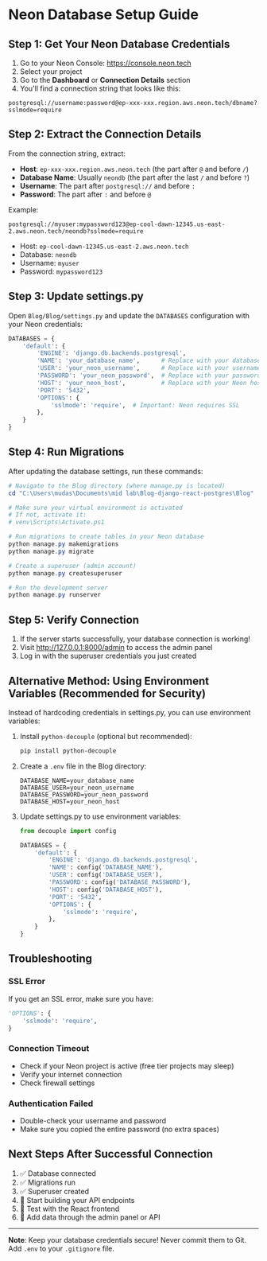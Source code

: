 # Neon Database Setup Guide

## Step 1: Get Your Neon Database Credentials

1. Go to your Neon Console: https://console.neon.tech
2. Select your project
3. Go to the **Dashboard** or **Connection Details** section
4. You'll find a connection string that looks like this:

```
postgresql://username:password@ep-xxx-xxx.region.aws.neon.tech/dbname?sslmode=require
```

## Step 2: Extract the Connection Details

From the connection string, extract:

- **Host**: `ep-xxx-xxx.region.aws.neon.tech` (the part after `@` and before `/`)
- **Database Name**: Usually `neondb` (the part after the last `/` and before `?`)
- **Username**: The part after `postgresql://` and before `:`
- **Password**: The part after `:` and before `@`

Example:

```
postgresql://myuser:mypassword123@ep-cool-dawn-12345.us-east-2.aws.neon.tech/neondb?sslmode=require
```

- Host: `ep-cool-dawn-12345.us-east-2.aws.neon.tech`
- Database: `neondb`
- Username: `myuser`
- Password: `mypassword123`

## Step 3: Update settings.py

Open `Blog/Blog/settings.py` and update the `DATABASES` configuration with your Neon credentials:

```python
DATABASES = {
    'default': {
        'ENGINE': 'django.db.backends.postgresql',
        'NAME': 'your_database_name',      # Replace with your database name
        'USER': 'your_neon_username',      # Replace with your username
        'PASSWORD': 'your_neon_password',  # Replace with your password
        'HOST': 'your_neon_host',          # Replace with your Neon host
        'PORT': '5432',
        'OPTIONS': {
            'sslmode': 'require',  # Important: Neon requires SSL
        },
    }
}
```

## Step 4: Run Migrations

After updating the database settings, run these commands:

```powershell
# Navigate to the Blog directory (where manage.py is located)
cd "C:\Users\mudas\Documents\mid lab\Blog-django-react-postgres\Blog"

# Make sure your virtual environment is activated
# If not, activate it:
# venv\Scripts\Activate.ps1

# Run migrations to create tables in your Neon database
python manage.py makemigrations
python manage.py migrate

# Create a superuser (admin account)
python manage.py createsuperuser

# Run the development server
python manage.py runserver
```

## Step 5: Verify Connection

1. If the server starts successfully, your database connection is working!
2. Visit http://127.0.0.1:8000/admin to access the admin panel
3. Log in with the superuser credentials you just created

## Alternative Method: Using Environment Variables (Recommended for Security)

Instead of hardcoding credentials in settings.py, you can use environment variables:

1. Install `python-decouple` (optional but recommended):

   ```powershell
   pip install python-decouple
   ```

2. Create a `.env` file in the Blog directory:

   ```
   DATABASE_NAME=your_database_name
   DATABASE_USER=your_neon_username
   DATABASE_PASSWORD=your_neon_password
   DATABASE_HOST=your_neon_host
   ```

3. Update settings.py to use environment variables:

   ```python
   from decouple import config

   DATABASES = {
       'default': {
           'ENGINE': 'django.db.backends.postgresql',
           'NAME': config('DATABASE_NAME'),
           'USER': config('DATABASE_USER'),
           'PASSWORD': config('DATABASE_PASSWORD'),
           'HOST': config('DATABASE_HOST'),
           'PORT': '5432',
           'OPTIONS': {
               'sslmode': 'require',
           },
       }
   }
   ```

## Troubleshooting

### SSL Error

If you get an SSL error, make sure you have:

```python
'OPTIONS': {
    'sslmode': 'require',
}
```

### Connection Timeout

- Check if your Neon project is active (free tier projects may sleep)
- Verify your internet connection
- Check firewall settings

### Authentication Failed

- Double-check your username and password
- Make sure you copied the entire password (no extra spaces)

## Next Steps After Successful Connection

1. ✅ Database connected
2. ✅ Migrations run
3. ✅ Superuser created
4. 🔄 Start building your API endpoints
5. 🔄 Test with the React frontend
6. 🔄 Add data through the admin panel or API

---

**Note**: Keep your database credentials secure! Never commit them to Git. Add `.env` to your `.gitignore` file.
